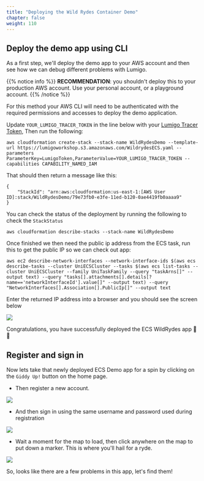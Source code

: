 ```yaml
---
title: "Deploying the Wild Rydes Container Demo"
chapter: false
weight: 110
---
```


## Deploy the demo app using CLI

As a first step, we'll deploy the demo app to your AWS account and then see how we can debug different problems with Lumigo.

{{% notice info %}}
**RECOMMENDATION**: you shouldn't deploy this to your production AWS account. Use your personal account, or a playground account.
{{% /notice %}}

For this method your AWS CLI will need to be authenticated with the required permissions and accesses to deploy the demo application. 

Update `YOUR_LUMIGO_TRACER_TOKEN` in the line below with your [Lumigo Tracer Token](https://docs.lumigo.io/docs/lumigo-tokens), Then run the following:

```
aws cloudformation create-stack --stack-name WildRydesDemo --template-url https://lumigoworkshop.s3.amazonaws.com/WildrydesECS.yaml --parameters ParameterKey=LumigoToken,ParameterValue=YOUR_LUMIGO_TRACER_TOKEN --capabilities CAPABILITY_NAMED_IAM
```

That should then return a message like this: 

```
{
    "StackId": "arn:aws:cloudformation:us-east-1:[AWS User ID]:stack/WildRydesDemo/79e73fb0-e3fe-11ed-b120-0ae4419fb0aaaa9"   
}
```

You can check the status of the deployment by running the following to check the `StackStatus`
```
aws cloudformation describe-stacks --stack-name WildRydesDemo
```

Once finished we then need the public ip address from the ECS task, run this to get the public IP so we can check out app:  

```
aws ec2 describe-network-interfaces --network-interface-ids $(aws ecs describe-tasks --cluster UniECSCluster --tasks $(aws ecs list-tasks --cluster UniECSCluster --family UniTaskFamily --query "taskArns[]" --output text) --query "tasks[].attachments[].details[?name=='networkInterfaceId'].value[]" --output text) --query "NetworkInterfaces[].Association[].PublicIp[]" --output text
```

Enter the returned IP address into a browser and you should see the screen below

![](/images/mod01-002.png)

Congratulations, you have successfully deployed the ECS WildRydes app 🎉🎉

## Register and sign in

Now lets take that newly deployed ECS Demo app for a spin by clicking on the `Giddy Up!` button on the home page. 

* Then register a new account.

![](/images/mod22-001.png)

* And then sign in using the same username and password used during registration 

![](/images/mod22-002.png)

* Wait a moment for the map to load, then click anywhere on the map to put down a marker. This is where you'll hail for a ryde.

![](/images/mod22-003.png)

So, looks like there are a few problems in this app, let's find them!





